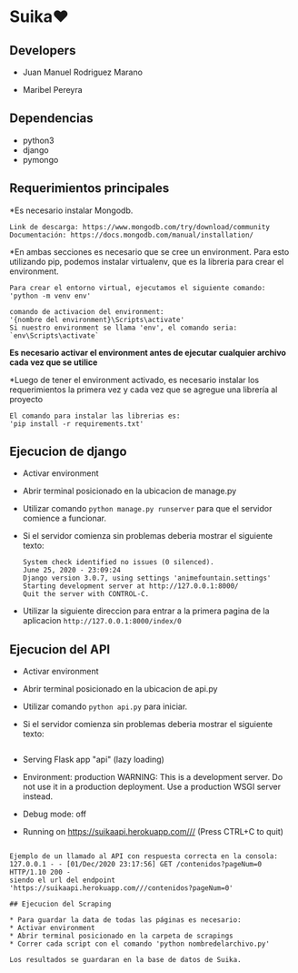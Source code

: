 # Suika♥

## Developers

* Juan Manuel Rodriguez Marano

* Maribel Pereyra


## Dependencias

* python3
* django
* pymongo


## Requerimientos principales

*Es necesario instalar Mongodb. 

	Link de descarga: https://www.mongodb.com/try/download/community
	Documentación: https://docs.mongodb.com/manual/installation/

*En ambas secciones es necesario que se cree un environment. Para esto utilizando pip, podemos instalar virtualenv, que es la libreria para crear el environment.

	Para crear el entorno virtual, ejecutamos el siguiente comando:
	'python -m venv env'

    comando de activacion del environment:
    '{nombre del environment}\Scripts\activate'
    Si nuestro environment se llama 'env', el comando seria: `env\Scripts\activate`    

**Es necesario activar el environment antes de ejecutar cualquier archivo cada vez que se utilice**

*Luego de tener el environment activado, es necesario instalar los requerimientos la primera vez y cada vez que se agregue una librería al proyecto 

    El comando para instalar las librerias es:
    'pip install -r requirements.txt'


## Ejecucion de django

* Activar environment
* Abrir terminal posicionado en la ubicacion de manage.py
* Utilizar comando `python manage.py runserver` para que el servidor comience a funcionar.
* Si el servidor comienza sin problemas deberia mostrar el siguiente texto:
  
  ```
  System check identified no issues (0 silenced).
  June 25, 2020 - 23:09:24
  Django version 3.0.7, using settings 'animefountain.settings'
  Starting development server at http://127.0.0.1:8000/
  Quit the server with CONTROL-C.

  ```
* Utilizar la siguiente direccion para entrar a la primera pagina de la aplicacion `http://127.0.0.1:8000/index/0`

## Ejecucion del API

* Activar environment
* Abrir terminal posicionado en la ubicacion de api.py
* Utilizar comando `python api.py` para iniciar.
* Si el servidor comienza sin problemas deberia mostrar el siguiente texto:

  ```
 * Serving Flask app "api" (lazy loading)
 * Environment: production
   WARNING: This is a development server. Do not use it in a production deployment.
   Use a production WSGI server instead.
 * Debug mode: off
 * Running on https://suikaapi.herokuapp.com/// (Press CTRL+C to quit)
  ```

  Ejemplo de un llamado al API con respuesta correcta en la consola:
  127.0.0.1 - - [01/Dec/2020 23:17:56] GET /contenidos?pageNum=0 HTTP/1.10 200 -
  siendo el url del endpoint 'https://suikaapi.herokuapp.com///contenidos?pageNum=0'

## Ejecucion del Scraping

* Para guardar la data de todas las páginas es necesario:
* Activar environment
* Abrir terminal posicionado en la carpeta de scrapings
* Correr cada script con el comando 'python nombredelarchivo.py'

Los resultados se guardaran en la base de datos de Suika.
